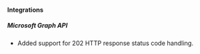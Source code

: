 
#### Integrations
##### Microsoft Graph API
- Added support for 202 HTTP response status code handling.
